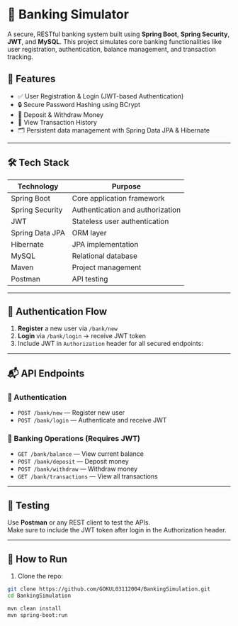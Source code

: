 # 🏦 Banking Simulator

A secure, RESTful banking system built using **Spring Boot**, **Spring Security**, **JWT**, and **MySQL**. This project simulates core banking functionalities like user registration, authentication, balance management, and transaction tracking.

## 🚀 Features

- ✅ User Registration & Login (JWT-based Authentication)
- 🔒 Secure Password Hashing using BCrypt
- 💸 Deposit & Withdraw Money
- 📜 View Transaction History
- 🗂️ Persistent data management with Spring Data JPA & Hibernate

---

## 🛠️ Tech Stack

| Technology       | Purpose                          |
|------------------|----------------------------------|
| Spring Boot       | Core application framework       |
| Spring Security   | Authentication and authorization |
| JWT               | Stateless user authentication    |
| Spring Data JPA   | ORM layer                        |
| Hibernate         | JPA implementation               |
| MySQL             | Relational database              |
| Maven             | Project management               |
| Postman           | API testing                      |

---

## 🔐 Authentication Flow

1. **Register** a new user via `/bank/new`
2. **Login** via `/bank/login` → receive JWT token
3. Include JWT in `Authorization` header for all secured endpoints:


---

## 📬 API Endpoints

### 🔑 Authentication

- `POST /bank/new` — Register new user  
- `POST /bank/login` — Authenticate and receive JWT

### 💼 Banking Operations (Requires JWT)

- `GET /bank/balance` — View current balance  
- `POST /bank/deposit` — Deposit money  
- `POST /bank/withdraw` — Withdraw money  
- `GET /bank/transactions` — View all transactions  

---

## 🧪 Testing

Use **Postman** or any REST client to test the APIs.  
Make sure to include the JWT token after login in the Authorization header.

---

## 🧰 How to Run

1. Clone the repo:
```bash
git clone https://github.com/GOKUL03112004/BankingSimulation.git
cd BankingSimulation

mvn clean install
mvn spring-boot:run
